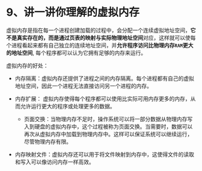 # 9、讲一讲你理解的虚拟内存

虚拟内存是指在每一个进程创建加载的过程中，会分配一个连续虚拟地址空间，**它不是真实存在的，而是通过页表的映射与实际物理地址空间**对应，这样就可以使每个进程看起来都有自己独立的连续地址空间，并**允许程序访问比物理内存`RAM`更大的地址空间**, 每个程序都可以认为它拥有足够的内存来运行。

虚拟内存的好处：
- 内存隔离：虚拟内存还提供了进程之间的内存隔离。每个进程都有自己的虚拟地址空间，因此一个进程无法直接访问另一个进程的内存。

- 内存扩展： 虚拟内存使得每个程序都可以使用比实际可用内存更多的内存，从而允许运行更大的程序或处理更多的数据。
    - 页面交换：当物理内存不足时，操作系统可以将一部分数据从物理内存写入到硬盘的虚拟内存中，这个过程被称为页面交换。当需要时，数据可以再次从虚拟内存中加载到物理内存中。这样可以保证系统可以继续运行，尽管物理内存有限。

- 内存映射文件：虚拟内存还可以用于将文件映射到内存中，这使得文件的读取和写入可以像访问内存一样高效。